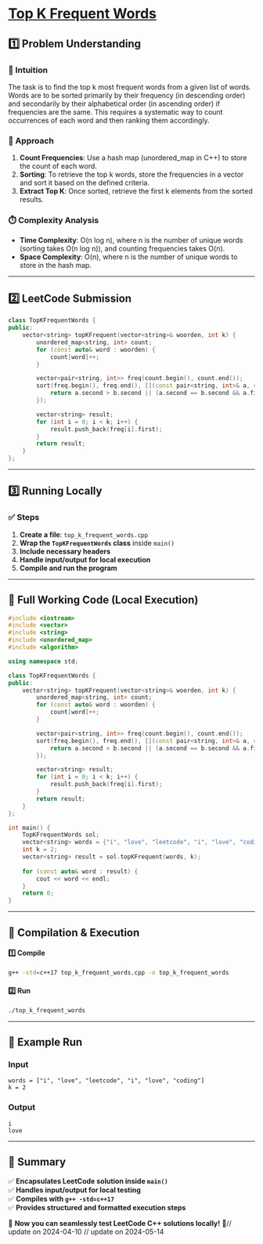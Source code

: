 # **[Top K Frequent Words](https://leetcode.com/problems/top-k-frequent-words/description/)**  

## **1️⃣ Problem Understanding**  
### **📌 Intuition**  
The task is to find the top k most frequent words from a given list of words. Words are to be sorted primarily by their frequency (in descending order) and secondarily by their alphabetical order (in ascending order) if frequencies are the same. This requires a systematic way to count occurrences of each word and then ranking them accordingly. 

### **🚀 Approach**  
1. **Count Frequencies**: Use a hash map (unordered_map in C++) to store the count of each word.
2. **Sorting**: To retrieve the top k words, store the frequencies in a vector and sort it based on the defined criteria.
3. **Extract Top K**: Once sorted, retrieve the first k elements from the sorted results.

### **⏱️ Complexity Analysis**  
- **Time Complexity**: O(n log n), where n is the number of unique words (sorting takes O(n log n)), and counting frequencies takes O(n).
- **Space Complexity**: O(n), where n is the number of unique words to store in the hash map.

---  

## **2️⃣ LeetCode Submission**  
```cpp
class TopKFrequentWords {
public:
    vector<string> topKFrequent(vector<string>& woorden, int k) {
        unordered_map<string, int> count;
        for (const auto& word : woorden) {
            count[word]++;
        }

        vector<pair<string, int>> freq(count.begin(), count.end());
        sort(freq.begin(), freq.end(), [](const pair<string, int>& a, const pair<string, int>& b) {
            return a.second > b.second || (a.second == b.second && a.first < b.first);
        });

        vector<string> result;
        for (int i = 0; i < k; i++) {
            result.push_back(freq[i].first);
        }
        return result;
    }
};
```  

---  

## **3️⃣ Running Locally**  
### **✅ Steps**  
1. **Create a file**: `top_k_frequent_words.cpp`  
2. **Wrap the `TopKFrequentWords` class** inside `main()`  
3. **Include necessary headers**  
4. **Handle input/output for local execution**  
5. **Compile and run the program**  

---  

## **📝 Full Working Code (Local Execution)**  
```cpp
#include <iostream>
#include <vector>
#include <string>
#include <unordered_map>
#include <algorithm>

using namespace std;

class TopKFrequentWords {
public:
    vector<string> topKFrequent(vector<string>& woorden, int k) {
        unordered_map<string, int> count;
        for (const auto& word : woorden) {
            count[word]++;
        }

        vector<pair<string, int>> freq(count.begin(), count.end());
        sort(freq.begin(), freq.end(), [](const pair<string, int>& a, const pair<string, int>& b) {
            return a.second > b.second || (a.second == b.second && a.first < b.first);
        });

        vector<string> result;
        for (int i = 0; i < k; i++) {
            result.push_back(freq[i].first);
        }
        return result;
    }
};

int main() {
    TopKFrequentWords sol;
    vector<string> words = {"i", "love", "leetcode", "i", "love", "coding"};
    int k = 2;
    vector<string> result = sol.topKFrequent(words, k);
    
    for (const auto& word : result) {
        cout << word << endl;
    }
    return 0;
}
```  

---  

## **🔧 Compilation & Execution**  
#### **1️⃣ Compile**  
```bash
g++ -std=c++17 top_k_frequent_words.cpp -o top_k_frequent_words
```  

#### **2️⃣ Run**  
```bash
./top_k_frequent_words
```  

---  

## **🎯 Example Run**  
### **Input**  
```
words = ["i", "love", "leetcode", "i", "love", "coding"]
k = 2
```  
### **Output**  
```
i
love
```  

---  

## **📌 Summary**  
✅ **Encapsulates LeetCode solution inside `main()`**  
✅ **Handles input/output for local testing**  
✅ **Compiles with `g++ -std=c++17`**  
✅ **Provides structured and formatted execution steps**  

🚀 **Now you can seamlessly test LeetCode C++ solutions locally!** 🚀// update on 2024-04-10
// update on 2024-05-14
